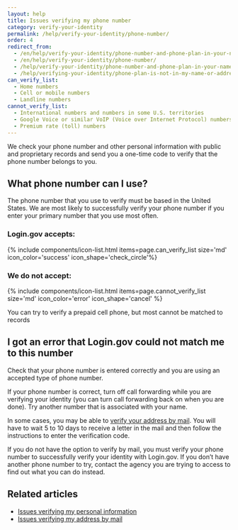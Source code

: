 ```yaml
---
layout: help
title: Issues verifying my phone number
category: verify-your-identity
permalink: /help/verify-your-identity/phone-number/
order: 4
redirect_from:
  - /en/help/verify-your-identity/phone-number-and-phone-plan-in-your-name/
  - /en/help/verify-your-identity/phone-number/
  - /help/verify-your-identity/phone-number-and-phone-plan-in-your-name/
  - /help/verifying-your-identity/phone-plan-is-not-in-my-name-or-address/
can_verify_list:
  - Home numbers
  - Cell or mobile numbers
  - Landline numbers
cannot_verify_list:
  - International numbers and numbers in some U.S. territories
  - Google Voice or similar VoIP (Voice over Internet Protocol) numbers
  - Premium rate (toll) numbers
---
```


We check your phone number and other personal information with public and proprietary records and send you a one-time code to verify that the phone number belongs to you.

## What phone number can I use?

The phone number that you use to verify must be based in the United States. We are most likely to successfully verify your phone number if you enter your primary number that you use most often.

### Login.gov accepts:

{% include components/icon-list.html items=page.can_verify_list size='md' icon_color='success' icon_shape='check_circle'%}

### We do not accept:

{% include components/icon-list.html items=page.cannot_verify_list size='md' icon_color='error' icon_shape='cancel' %}

You can try to verify a prepaid cell phone, but most cannot be matched to records

## I got an error that Login.gov could not match me to this number

Check that your phone number is entered correctly and you are using an accepted type of phone number.

If your phone number is correct, turn off call forwarding while you are verifying your identity (you can turn call forwarding back on when you are done). Try another number that is associated with your name.

In some cases, you may be able to [verify your address by mail](/help/verify-your-identity/verify-your-address-by-mail/). You will have to wait 5 to 10 days to receive a letter in the mail and then follow the instructions to enter the verification code.

If you do not have the option to verify by mail, you must verify your phone number to successfully verify your identity with Login.gov. If you don’t have another phone number to try, contact the agency you are trying to access to find out what you can do instead.

## Related articles

* [Issues verifying my personal information](/help/verify-your-identity/issues-verifying-my-personal-information/)
* [Issues verifying my address by mail](/help/verify-your-identity/verify-your-address-by-mail/)
